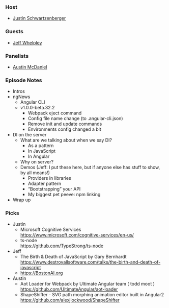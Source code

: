 ### Host
+ [Justin Schwartzenberger](https://twitter.com/schwarty)

### Guests
+ [Jeff Whelpley](https://twitter.com/jeffwhelpley)

### Panelists
+ [Austin McDaniel](https://twitter.com/amcdnl)


### Episode Notes
* Intros
* ngNews
   * Angular CLI
   * v1.0.0-beta.32.2
      * Webpack eject command
      * Config file name change (to .angular-cli.json)
      * Remove init and update commands
      * Environments config changed a bit
* DI on the server
   * What are we talking about when we say DI?
      * As a pattern
      * In JavaScript
      * In Angular
   * Why on server?
   * Demos (Jeff: I put these here, but if anyone else has stuff to show, by all means!)
      * Providers in libraries
      * Adapter pattern
      * “Bootstrapping” your API
      * My biggest pet peeve: npm linking
* Wrap up

### Picks
* Justin
   * Microsoft Cognitive Services  
     <https://www.microsoft.com/cognitive-services/en-us/>
   * ts-node  
     <https://github.com/TypeStrong/ts-node>
* Jeff
   * The Birth & Death of JavaScript by Gary Bernhardt  
     <https://www.destroyallsoftware.com/talks/the-birth-and-death-of-javascript>
   * <https://BostonAI.org>
* Austin
   * Aot Loader for Webpack by Ultimate Angular team ( todd moot )  
     <https://github.com/UltimateAngular/aot-loader>
   * ShapeShifter - SVG path morphing animation editor built in Angular2  
     <https://github.com/alexjlockwood/ShapeShifter>
